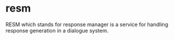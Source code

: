 # resm
RESM which stands for response manager is a service for handling response generation in a dialogue system.
